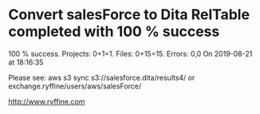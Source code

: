 # Convert salesForce to Dita RelTable completed with 100 % success

100 % success. Projects: 0+1=1.  Files: 0+15=15. Errors: 0,0  On 2019-08-21 at 18:16:35



Please see: aws s3 sync s3://salesforce.dita/results4/ or exchange.ryffine/users/aws/salesForce/

http://www.ryffine.com
